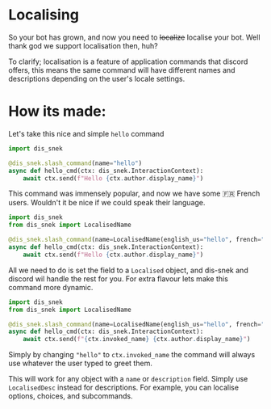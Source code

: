 # Localising

So your bot has grown, and now you need to ~~localize~~ localise your bot. Well thank god we support localisation then, huh?

To clarify; localisation is a feature of application commands that discord offers,
this means the same command will have different names and descriptions depending on the user's locale settings.

# How its made:

Let's take this nice and simple `hello` command
```python
import dis_snek

@dis_snek.slash_command(name="hello")
async def hello_cmd(ctx: dis_snek.InteractionContext):
    await ctx.send(f"Hello {ctx.author.display_name}")
```
This command was immensely popular, and now we have some 🇫🇷 French users. Wouldn't it be nice if we could speak their language.
```python
import dis_snek
from dis_snek import LocalisedName

@dis_snek.slash_command(name=LocalisedName(english_us="hello", french="salut"))
async def hello_cmd(ctx: dis_snek.InteractionContext):
    await ctx.send(f"Hello {ctx.author.display_name}")
```
All we need to do is set the field to a `Localised` object, and dis-snek and discord wil handle the rest for you.
For extra flavour lets make this command more dynamic.
```python
import dis_snek
from dis_snek import LocalisedName

@dis_snek.slash_command(name=LocalisedName(english_us="hello", french="salut"))
async def hello_cmd(ctx: dis_snek.InteractionContext):
    await ctx.send(f"{ctx.invoked_name} {ctx.author.display_name}")
```
Simply by changing `"hello"` to `ctx.invoked_name` the command will always use whatever the user typed to greet them.

This will work for any object with a `name` or `description` field. Simply use `LocalisedDesc` instead for descriptions.
For example, you can localise options, choices, and subcommands.
